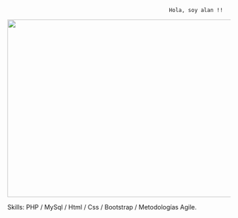                                                        Hola, soy alan !!
<img src="https://user-images.githubusercontent.com/69437600/129463183-1ee21578-d255-45db-a22e-9a85865a5145.jpg"  height="400" width="550">



Skills: PHP / MySql / Html / Css / Bootstrap / Metodologías Agile.
